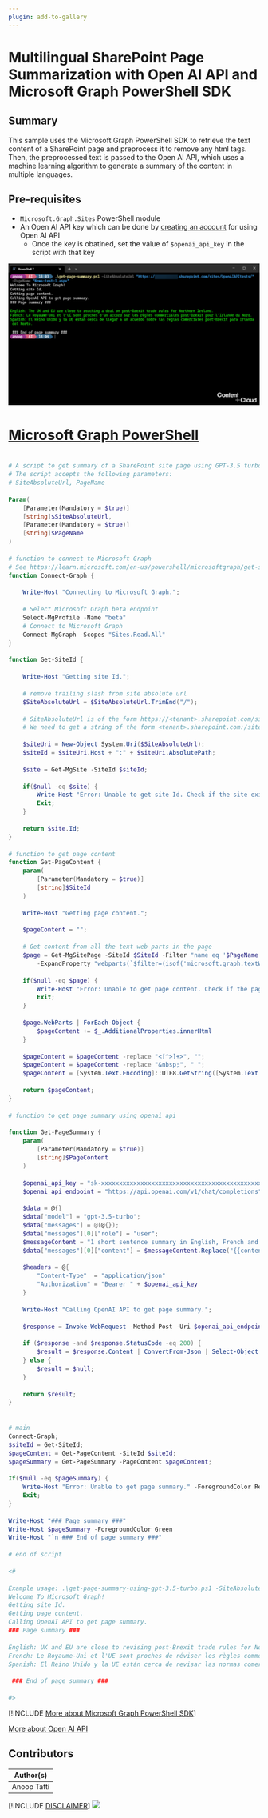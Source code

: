 ```yaml
---
plugin: add-to-gallery
---
```


# Multilingual SharePoint Page Summarization with Open AI API and Microsoft Graph PowerShell SDK

## Summary

This sample uses the Microsoft Graph PowerShell SDK to retrieve the text content of a SharePoint page and preprocess it to remove any html tags. Then, the preprocessed text is passed to the Open AI API, which uses a machine learning algorithm to generate a summary of the content in multiple languages.

## Pre-requisites

- `Microsoft.Graph.Sites` PowerShell module
- An Open AI API key which can be done by [creating an account](https://platform.openai.com/signup/) for using Open AI API
    - Once the key is obatined, set the value of `$openai_api_key` in the script with that key


![Example Screenshot](assets/example.png)

# [Microsoft Graph PowerShell](#tab/graphps)
```powershell

# A script to get summary of a SharePoint site page using GPT-3.5 turbo
# The script accepts the following parameters:
# SiteAbsoluteUrl, PageName

Param(
    [Parameter(Mandatory = $true)]
    [string]$SiteAbsoluteUrl,
    [Parameter(Mandatory = $true)]
    [string]$PageName
)

# function to connect to Microsoft Graph
# See https://learn.microsoft.com/en-us/powershell/microsoftgraph/get-started?view=graph-powershell-1.0 for more details
function Connect-Graph {

    Write-Host "Connecting to Microsoft Graph.";
    
    # Select Microsoft Graph beta endpoint
    Select-MgProfile -Name "beta"
    # Connect to Microsoft Graph
    Connect-MgGraph -Scopes "Sites.Read.All"
}

function Get-SiteId {
    
    Write-Host "Getting site Id.";

    # remove trailing slash from site absolute url
    $SiteAbsoluteUrl = $SiteAbsoluteUrl.TrimEnd("/");

    # SiteAbsoluteUrl is of the form https://<tenant>.sharepoint.com/sites/<site>
    # We need to get a string of the form <tenant>.sharepoint.com:/sites/<site>
    
    $siteUri = New-Object System.Uri($SiteAbsoluteUrl);
    $siteId = $siteUri.Host + ":" + $siteUri.AbsolutePath;

    $site = Get-MgSite -SiteId $siteId;

    if($null -eq $site) {
        Write-Host "Error: Unable to get site Id. Check if the site exists." -ForegroundColor Red;
        Exit;
    }

    return $site.Id;
}

# function to get page content
function Get-PageContent {
    param(
        [Parameter(Mandatory = $true)]
        [string]$SiteId
    )

    Write-Host "Getting page content.";

    $pageContent = "";

    # Get content from all the text web parts in the page
    $page = Get-MgSitePage -SiteId $SiteId -Filter "name eq '$PageName'" `
        -ExpandProperty "webparts(`$filter=(isof('microsoft.graph.textWebPart')))";

    if($null -eq $page) {
        Write-Host "Error: Unable to get page content. Check if the page exists." -ForegroundColor Red;
        Exit;
    }

    $page.WebParts | ForEach-Object { 
        $pageContent += $_.AdditionalProperties.innerHtml 
    }

    $pageContent = $pageContent -replace "<[^>]+>", "";
    $pageContent = $pageContent -replace "&nbsp;", " ";
    $pageContent = [System.Text.Encoding]::UTF8.GetString([System.Text.Encoding]::Convert([System.Text.Encoding]::UTF8, [System.Text.Encoding]::GetEncoding(1252), [System.Text.Encoding]::UTF8.GetBytes($pageContent)));

    return $pageContent;
}

# function to get page summary using openai api

function Get-PageSummary {
    param(
        [Parameter(Mandatory = $true)]
        [string]$PageContent
    )

    $openai_api_key = "sk-xxxxxxxxxxxxxxxxxxxxxxxxxxxxxxxxxxxxxxxxxxxxxxxxxx";
    $openai_api_endpoint = "https://api.openai.com/v1/chat/completions";

    $data = @{}
    $data["model"] = "gpt-3.5-turbo";
    $data["messages"] = @(@{});
    $data["messages"][0]["role"] = "user";
    $messageContent = "1 short sentence summary in English, French and Spanish of this: {{content}}. Output format: 'English: 'xxx' `n French: 'xxx' `n Spanish: 'xxx'";
    $data["messages"][0]["content"] = $messageContent.Replace("{{content}}", $PageContent);
    
    $headers = @{
        "Content-Type"  = "application/json"
        "Authorization" = "Bearer " + $openai_api_key
    }

    Write-Host "Calling OpenAI API to get page summary.";

    $response = Invoke-WebRequest -Method Post -Uri $openai_api_endpoint -Headers $headers -Body ($data | ConvertTo-Json);

    if ($response -and $response.StatusCode -eq 200) {
        $result = $response.Content | ConvertFrom-Json | Select-Object -ExpandProperty choices | Select-Object -ExpandProperty message | Select-Object -ExpandProperty content;
    } else {
        $result = $null;
    }

    return $result;
}


# main
Connect-Graph;
$siteId = Get-SiteId;
$pageContent = Get-PageContent -SiteId $siteId;
$pageSummary = Get-PageSummary -PageContent $pageContent;

If($null -eq $pageSummary) {
    Write-Host "Error: Unable to get page summary." -ForegroundColor Red;
    Exit;
}

Write-Host "### Page summary ###"
Write-Host $pageSummary -ForegroundColor Green
Write-Host "`n ### End of page summary ###"

# end of script

<#

Example usage: .\get-page-summary-using-gpt-3.5-turbo.ps1 -SiteAbsoluteUrl "https://contoso.sharepoint.com/sites/teamsite" -PageName "UK-News-1.aspx"
Welcome To Microsoft Graph!
Getting site Id.
Getting page content.
Calling OpenAI API to get page summary.
### Page summary ###

English: UK and EU are close to revising post-Brexit trade rules for Northern Ireland, but a deal is not yet guaranteed, says Irish Prime Minister Leo Varadkar.
French: Le Royaume-Uni et l'UE sont proches de réviser les règles commerciales post-Brexit pour l'Irlande du Nord, mais un accord n'est pas encore garanti, a déclaré le Premier ministre irlandais Leo Varadkar.
Spanish: El Reino Unido y la UE están cerca de revisar las normas comerciales posteriores al Brexit para Irlanda del Norte, pero aún no se garantiza el acuerdo, dice el primer ministro irlandés Leo Varadkar.

 ### End of page summary ###

#>

```
[!INCLUDE [More about Microsoft Graph PowerShell SDK](../../docfx/includes/MORE-GRAPHSDK.md)]

[More about Open AI API](https://platform.openai.com/docs/introduction)



## Contributors

| Author(s) |
|-----------|
| Anoop Tatti |


[!INCLUDE [DISCLAIMER](../../docfx/includes/DISCLAIMER.md)]
<img src="https://pnptelemetry.azurewebsites.net/script-samples/scripts/graph-openai-get-page-summary" aria-hidden="true" />